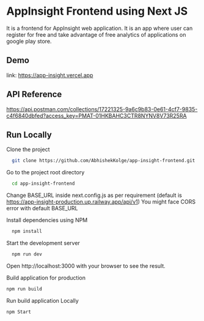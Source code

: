 # AppInsight Frontend using Next JS

It is a frontend for AppInsight web application. It is an app where user can register for free and take advantage of free analytics of applications on google play store.

## Demo

link: https://app-insight.vercel.app

## API Reference

https://api.postman.com/collections/17221325-9a6c9b83-0e61-4cf7-9835-c4f6840dbfed?access_key=PMAT-01HKBAHC3CTR8NYNV8V73R25RA

## Run Locally

Clone the project

```bash
  git clone https://github.com/AbhishekKolge/app-insight-frontend.git
```

Go to the project root directory

```bash
  cd app-insight-frontend
```

Change BASE_URL inside next.config.js as per requirement (default is https://app-insight-production.up.railway.app/api/v1)
You might face CORS error with default BASE_URL

Install dependencies using NPM

```bash
  npm install
```

Start the development server

```bash
  npm run dev
```

Open http://localhost:3000 with your browser to see the result.

Build application for production

```bash
npm run build
```

Run build application Locally

```bash
npm Start
```

